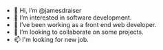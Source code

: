 - 👋 Hi, I’m @jamesdraiser
- 👀 I’m interested in software development.
- 🌱 I’ve been working as a front end web developer.
- 💞️ I’m looking to collaborate on some projects.
- 📫 I'm looking for new job.

<!---
jamesdraiser/jamesdraiser is a ✨ special ✨ repository because its `README.md` (this file) appears on your GitHub profile.
You can click the Preview link to take a look at your changes.
--->
